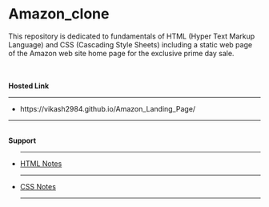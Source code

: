 # Amazon_clone
This repository is dedicated to fundamentals of HTML (Hyper Text Markup Language) and CSS (Cascading Style Sheets) including a static web page of the Amazon web site home page for the exclusive prime day sale.

<br>
<br>
<b>Hosted Link</b>
<hr>
<ul>
  <li>
    https://vikash2984.github.io/Amazon_Landing_Page/
  </li>
</ul>
<hr>

<br>
<b>Support</b>
<ul>
  <hr>
  <li>
    <a href = 'https://drive.google.com/file/d/1HJNu2YLAAmvlu0crRMFetwTEUpMAx39f/view?usp=drive_link'>HTML Notes</a>
  </li>
  <hr>
  <li>
    <a href = 'https://drive.google.com/file/d/1eUiu0I-Xst64SZXR7ZMqRCGsruSK0LIo/view?usp=drive_link'>CSS Notes</a> 
  </li>
  <hr>
</ul>
